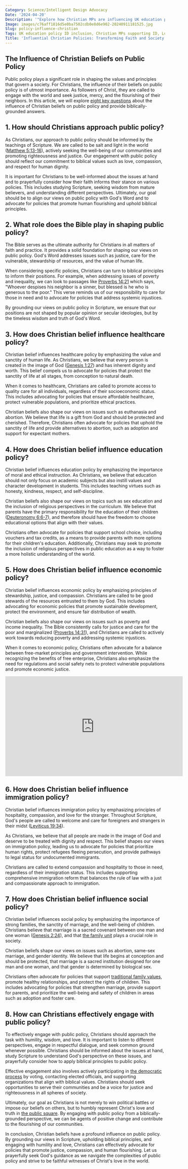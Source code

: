 ```yaml
---
Category: Science/Intelligent Design Advocacy
Date: '2024-04-20'
Description: '"Explore how Christian MPs are influencing UK education policy to include Intelligent Design in science curriculum, supported by think tanks and advocates."'
Image: images/c76aff1816d5e0ba7502cdb0e8d6e902-20240911181525.jpg
Slug: policy-influence-christian
Tags: UK education policy ID inclusion, Christian MPs supporting ID, Lobbying for ID in science, Intelligent design think tanks, ID advocates education committees
Title: 'Influential Christian Policies: Transforming Faith and Society'
---
```


## The Influence of Christian Beliefs on Public Policy

Public policy plays a significant role in shaping the values and principles that govern a society. For Christians, the influence of their beliefs on public policy is of utmost importance. As followers of Christ, they are called to engage with the world and seek justice, mercy, and the flourishing of their neighbors. In this article, we will explore [eight key questions](/curriculum-integration) about the influence of Christian beliefs on public policy and provide biblically-grounded answers.

## 1. How should Christians approach public policy?

As Christians, our approach to public policy should be informed by the teachings of Scripture. We are called to be salt and light in the world ([Matthew 5:13-16](https://www.bibleref.com/Matthew/5/Matthew-5-13.html)), actively seeking the well-being of our communities and promoting righteousness and justice. Our engagement with public policy should reflect our commitment to biblical values such as love, compassion, and respect for human dignity.

It is important for Christians to be well-informed about the issues at hand and to prayerfully consider how their faith informs their stance on various policies. This includes studying Scripture, seeking wisdom from mature believers, and understanding different perspectives. Ultimately, our goal should be to align our views on public policy with God's Word and to advocate for policies that promote human flourishing and uphold biblical principles.

## 2. What role does the Bible play in shaping public policy?

The Bible serves as the ultimate authority for Christians in all matters of faith and practice. It provides a solid foundation for shaping our views on public policy. God's Word addresses issues such as justice, care for the vulnerable, stewardship of resources, and the value of human life.

When considering specific policies, Christians can turn to biblical principles to inform their positions. For example, when addressing issues of poverty and inequality, we can look to passages like [Proverbs 14:21](https://www.bibleref.com/Proverbs/14/Proverbs-14-21.html) which says, "Whoever despises his neighbor is a sinner, but blessed is he who is generous to the poor." This verse reminds us of our responsibility to care for those in need and to advocate for policies that address systemic injustices.

By grounding our views on public policy in Scripture, we ensure that our positions are not shaped by popular opinion or secular ideologies, but by the timeless wisdom and truth of God's Word.

## 3. How does Christian belief influence healthcare policy?

Christian belief influences healthcare policy by emphasizing the value and sanctity of human life. As Christians, we believe that every person is created in the image of God ([Genesis 1:27](https://www.bibleref.com/Genesis/1/Genesis-1-27.html)) and has inherent dignity and worth. This belief compels us to advocate for policies that protect the sanctity of life at all stages, from conception to natural death.

When it comes to healthcare, Christians are called to promote access to quality care for all individuals, regardless of their socioeconomic status. This includes advocating for policies that ensure affordable healthcare, protect vulnerable populations, and prioritize ethical practices.

Christian beliefs also shape our views on issues such as euthanasia and abortion. We believe that life is a gift from God and should be protected and cherished. Therefore, Christians often advocate for policies that uphold the sanctity of life and provide alternatives to abortion, such as adoption and support for expectant mothers.

## 4. How does Christian belief influence education policy?

Christian belief influences education policy by emphasizing the importance of moral and ethical instruction. As Christians, we believe that education should not only focus on academic subjects but also instill values and character development in students. This includes teaching virtues such as honesty, kindness, respect, and self-discipline.

Christian beliefs also shape our views on topics such as sex education and the inclusion of religious perspectives in the curriculum. We believe that parents have the primary responsibility for the education of their children ([Deuteronomy 6:6-7](https://www.bibleref.com/Deuteronomy/6/Deuteronomy-6-6.html)), and therefore should have the freedom to choose educational options that align with their values.

Christians often advocate for policies that support school choice, including vouchers and tax credits, as a means to provide parents with more options for their children's education. Additionally, Christians may seek to promote the inclusion of religious perspectives in public education as a way to foster a more holistic understanding of the world.

## 5. How does Christian belief influence economic policy?

Christian belief influences economic policy by emphasizing principles of stewardship, justice, and compassion. Christians are called to be good stewards of the resources entrusted to them by God. This includes advocating for economic policies that promote sustainable development, protect the environment, and ensure fair distribution of wealth.

Christian beliefs also shape our views on issues such as poverty and income inequality. The Bible consistently calls for justice and care for the poor and marginalized ([Proverbs 14:31](https://www.bibleref.com/Proverbs/14/Proverbs-14-31.html)), and Christians are called to actively work towards reducing poverty and addressing systemic injustices.

When it comes to economic policy, Christians often advocate for a balance between free-market principles and government intervention. While recognizing the benefits of free enterprise, Christians also emphasize the need for regulations and social safety nets to protect vulnerable populations and promote economic justice.


<iframe width="560" height="315" src="https://www.youtube.com/embed/dNjAin3akMA" frameborder="0" allow="autoplay; encrypted-media" allowfullscreen></iframe>


## 6. How does Christian belief influence immigration policy?

Christian belief influences immigration policy by emphasizing principles of hospitality, compassion, and love for the stranger. Throughout Scripture, God's people are called to welcome and care for foreigners and strangers in their midst ([Leviticus 19:34](https://www.bibleref.com/Leviticus/19/Leviticus-19-34.html)).

As Christians, we believe that all people are made in the image of God and deserve to be treated with dignity and respect. This belief shapes our views on immigration policy, leading us to advocate for policies that prioritize human rights, protect refugees fleeing persecution, and provide pathways to legal status for undocumented immigrants.

Christians are called to extend compassion and hospitality to those in need, regardless of their immigration status. This includes supporting comprehensive immigration reform that balances the rule of law with a just and compassionate approach to immigration.

## 7. How does Christian belief influence social policy?

Christian belief influences social policy by emphasizing the importance of strong families, the sanctity of marriage, and the well-being of children. Christians believe that marriage is a sacred covenant between one man and one woman ([Genesis 2:24](https://www.bibleref.com/Genesis/2/Genesis-2-24.html)), and that [the family unit](/authority-and-obedience) plays a crucial role in society.

Christian beliefs shape our views on issues such as abortion, same-sex marriage, and gender identity. We believe that life begins at conception and should be protected, that marriage is a sacred institution designed for one man and one woman, and that gender is determined by biological sex.

Christians often advocate for policies that support [traditional family values](/uk-christian-identity), promote healthy relationships, and protect the rights of children. This includes advocating for policies that strengthen marriage, provide support for parents, and prioritize the well-being and safety of children in areas such as adoption and foster care.

## 8. How can Christians effectively engage with public policy?

To effectively engage with public policy, Christians should approach the task with humility, wisdom, and love. It is important to listen to different perspectives, engage in respectful dialogue, and seek common ground whenever possible. Christians should be informed about the issues at hand, study Scripture to understand God's perspective on these issues, and prayerfully consider how to apply biblical principles to public policy.

Effective engagement also involves actively participating in [the democratic process](/uk-christian-identity) by voting, contacting elected officials, and supporting organizations that align with biblical values. Christians should seek opportunities to serve their communities and be a voice for justice and righteousness in all spheres of society.

Ultimately, our goal as Christians is not merely to win political battles or impose our beliefs on others, but to humbly represent Christ's love and truth in [the public square](/preserving-christian-demographics). By engaging with public policy from a biblically-grounded perspective, we can be agents of positive change and contribute to the flourishing of our communities.

In conclusion, Christian beliefs have a profound influence on public policy. By grounding our views in Scripture, upholding biblical principles, and engaging with humility and love, Christians can effectively advocate for policies that promote justice, compassion, and human flourishing. Let us prayerfully seek God's guidance as we navigate the complexities of public policy and strive to be faithful witnesses of Christ's love in the world.
